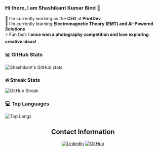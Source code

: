 ### Hi there, I am Shashikant Kumar Bind 👋  

🔭 I’m currently working as the **CEO** at **PrintDev**  
🌱 I’m currently learning **Electromagnetic Theory (EMT) and AI-Powered Solutions**   
⚡ Fun fact: **I once won a photography competition and love exploring creative ideas!**  

### 📊 GitHub Stats  
![Shashikant's GitHub stats](https://github-readme-stats.vercel.app/api?username=stechbindra2&show_icons=true&theme=radical)  

### 🔥 Streak Stats  
![GitHub Streak](https://github-readme-streak-stats.herokuapp.com/?user=stechbindra2&theme=radical)  

### 💻 Top Languages  
![Top Langs](https://github-readme-stats.vercel.app/api/top-langs/?username=stechbindra2&layout=compact&theme=radical)  



<div align="center">

## Contact Information

[![LinkedIn](https://img.shields.io/badge/LinkedIn-Shashikant_Kumar_Bind-0077B5?style=flat&logo=linkedin)](https://www.linkedin.com/in/shashikant-kumar-bind-20a25b2a7/)
[![GitHub](https://img.shields.io/badge/GitHub-Profile-181717?style=flat&logo=github)](https://github.com/yourusername)

</div>
